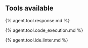 ## Tools available

{% agent.tool.response.md %}

{% agent.tool.code_execution.md %}

{% agent.tool.ide.linter.md %}
